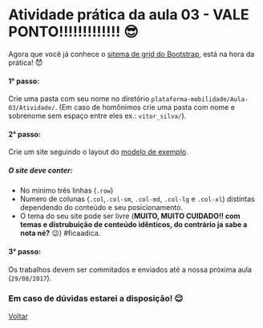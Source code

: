 # Atividade prática da aula 03 - VALE PONTO!!!!!!!!!!!!! :sunglasses:

Agora que você já conhece o [sitema de grid do Bootstrap](https://getbootstrap.com/docs/4.0/layout/grid/), está na hora da prática! :smiling_imp:

#### 1° passo:

Crie uma pasta com seu nome no diretório `plataforma-mobilidade/Aula-03/Atividade/`.  (Em caso de homônimos crie uma pasta com nome e sobrenome sem espaço entre eles ex.: `vitor_silva/`).

#### 2° passo:

Crie um site seguindo o layout do [modelo de exemplo](https://github.com/meta-sistemas-2017/plataforma-mobilidade/tree/master/Aula-03/Atividade/Exemplo).

##### O site deve conter:

- No mínimo três linhas (`.row`) 
- Numero de colunas (`.col`,`.col-sm`, `.col-md`, `.col-lg` e `.col-xl`) distintas dependendo do conteúdo e seu posicionamento.
- O tema do seu site pode ser livre (**MUITO, MUITO CUIDADO!! com temas e distrubuição de conteúdo idênticos, do contrário ja sabe a nota né?** :wink:) #ficaadica.

#### 3° passo:
Os trabalhos devem ser commitados e enviados até a nossa próxima aula (`29/08/2017`).

### Em caso de dúvidas estarei a disposição! :relieved:

[Voltar](https://github.com/meta-sistemas-2017/plataforma-mobilidade/tree/master/Aula-03)